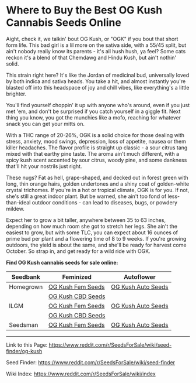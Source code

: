 # Where to Buy the Best OG Kush Cannabis Seeds Online

Aight, check it, we talkin' bout OG Kush, or "OGK" if you bout that short form life. This bad girl is a lil more on the sativa side, with a 55/45 split, but ain't nobody really know its parents - it's all hush hush, ya feel? Some cats reckon it's a blend of that Chemdawg and Hindu Kush, but ain't nothin' solid.

This strain right here? It's like the Jordan of medicinal bud, universally loved by both indica and sativa heads. You take a hit, and almost instantly you're blasted off into this headspace of joy and chill vibes, like everything's a little brighter.

You'll find yourself choppin' it up with anyone who's around, even if you just met 'em, and don't be surprised if you catch yourself in a giggle fit. Next thing you know, you got the munchies like a mofo, reaching for whatever snack you can get your mitts on.

With a THC range of 20-26%, OGK is a solid choice for those dealing with stress, anxiety, mood swings, depression, loss of appetite, nausea or them killer headaches. The flavor profile is straight up classic - a sour citrus tang mixed with that earthy pine taste. The aroma ain't much different, with a spicy kush scent accented by sour citrus, woody pine, and some dankness that'll hit your nostrils just right.

These nugs? Fat as hell, grape-shaped, and decked out in forest green with long, thin orange hairs, golden undertones and a shiny coat of golden-white crystal trichomes. If you're in a hot or tropical climate, OGK is for you. If not, she's still a great indoor plant. But be warned, she ain't too fond of less-than-ideal outdoor conditions - can lead to diseases, bugs, or powdery mildew.

Expect her to grow a bit taller, anywhere between 35 to 63 inches, depending on how much room she got to stretch her legs. She ain't the easiest to grow, but with some TLC, you can expect about 16 ounces of prime bud per plant and a flowering time of 8 to 9 weeks. If you're growing outdoors, the yield is about the same, and she'll be ready for harvest come October. So strap in, and get ready for a wild ride with OGK.

**Find OG Kush cannabis seeds for sale online:**

| Seedbank  | Feminized | Autoflower |
|-----------|-----------|------------|
| Homegrown | [OG Kush Fem Seeds](https://homegrowncannabisco.com/products/og-kush-feminized-marijuana-seeds?a_aid=sale) | [OG Kush Auto Seeds](https://homegrowncannabisco.com/products/og-kush-autoflower-marijuana-seeds?a_aid=sale) |
|           | [OG Kush CBD Seeds](https://homegrowncannabisco.com/products/cbd-og-kush-feminized-marijuana-seeds?a_aid=sale) |  |
| ILGM      | [OG Kush Fem Seeds](https://ilgm.com/products/og-kush-feminized-seeds?aff=2191) | [OG Kush Auto Seeds](https://ilgm.com/products/og-kush-autoflower-seeds?aff=2191) |
|           | [OG Kush CBD Seeds](https://ilgm.com/products/og-kush-cbd-feminized-seeds?aff=2191) |  |
| Seedsman  | [OG Kush Fem Seeds](https://www.seedsman.com/o-g-kush-feminised-seeds?a_aid=56f632ea3916c) | [OG Kush Auto Seeds](https://www.seedsman.com/og-kush-auto-feminised-seeds-smanogkraut?a_aid=56f632ea3916c) |

___

Link to this Page: https://www.reddit.com/r/SeedsForSale/wiki/seed-finder/og-kush

Seed Finder: https://www.reddit.com/r/SeedsForSale/wiki/seed-finder

Wiki Index: https://www.reddit.com/r/SeedsForSale/wiki/index
